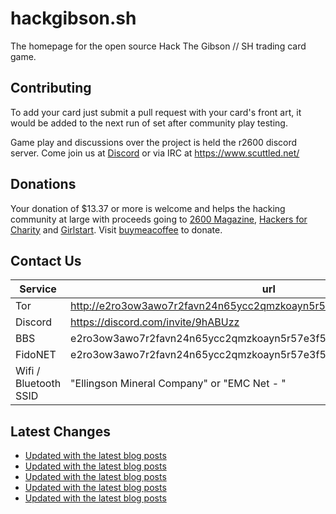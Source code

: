# hackgibson.sh
The homepage for the open source Hack The Gibson // SH trading card game.


## Contributing

To add your card just submit a pull request with your card's front art, it would be added to the next run of set after community play testing.

Game play and discussions over the project is held the r2600 discord server. Come join us at [Discord](https://discord.com/invite/9hABUzz) or via IRC at https://www.scuttled.net/


## Donations

Your donation of $13.37 or more is welcome and helps the hacking community at large with proceeds going to [2600 Magazine](https://2600.com/), [Hackers for Charity](https://hackersforcharity.org) and [Girlstart](https://girlstart.org).  Visit [buymeacoffee](https://www.buymeacoffee.com/hackgibson.sh) to donate.


## Contact Us

Service | url
-|-
Tor | http://e2ro3ow3awo7r2favn24n65ycc2qmzkoayn5r57e3f56nvjwdcgg32ad.onion
Discord | https://discord.com/invite/9hABUzz
BBS | e2ro3ow3awo7r2favn24n65ycc2qmzkoayn5r57e3f56nvjwdcgg32ad.onion:23
FidoNET | e2ro3ow3awo7r2favn24n65ycc2qmzkoayn5r57e3f56nvjwdcgg32ad.onion:24554
Wifi / Bluetooth SSID | "Ellingson Mineral Company" or "EMC Net - <fidonet address>"

## Latest Changes
<!-- BLOG-POST-LIST:START -->
- [Updated with the latest blog posts](https://github.com/DFW2600/hackgibson.sh/commit/a235d170e7ec7f1e79b456fb382d613dbcc1b3fc)
- [Updated with the latest blog posts](https://github.com/DFW2600/hackgibson.sh/commit/b6bf175010429e0a85309e27f1ac6c59919a4e9c)
- [Updated with the latest blog posts](https://github.com/DFW2600/hackgibson.sh/commit/fec9baf6a7fe77ad53eb6c13759c0425f8130ddc)
- [Updated with the latest blog posts](https://github.com/DFW2600/hackgibson.sh/commit/b256a5dade130c09565701ae4f297b682916f5f4)
- [Updated with the latest blog posts](https://github.com/DFW2600/hackgibson.sh/commit/bf496f560a09f81a0acc14d1c0d3b2e4e1f001cc)
<!-- BLOG-POST-LIST:END -->
